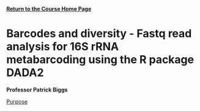 **[Return to the Course Home Page](../index.html)**

# Barcodes and diversity - Fastq read analysis for 16S rRNA metabarcoding using the R package DADA2

**Professor Patrick Biggs**

[Purpose](#purpose)<br>
